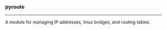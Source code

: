### pyroute
-------------------------------------------------------------------------------------------------
A module for managing IP addresses, linux bridges, and routing tables.
